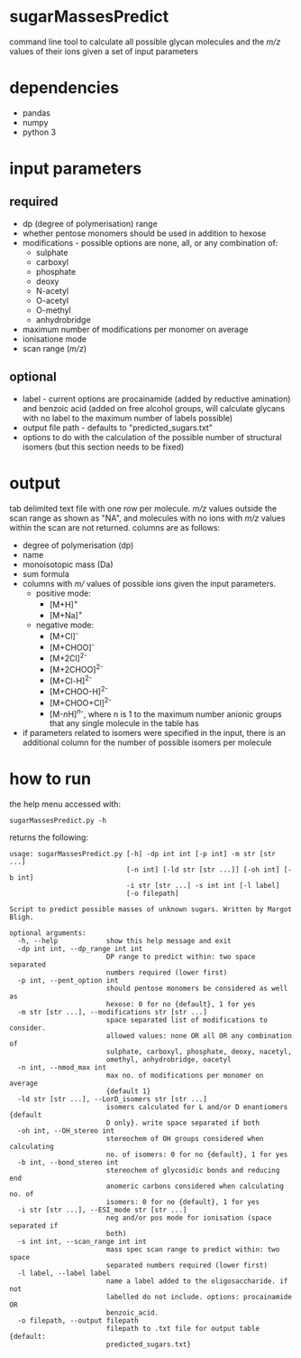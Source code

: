 # sugarMassesPredict
command line tool to calculate all possible glycan molecules and the *m/z* values of their ions given a set of input parameters

# dependencies
* pandas
* numpy
* python 3

# input parameters 
## required
* dp (degree of polymerisation) range
* whether pentose monomers should be used in addition to hexose
* modifications - possible options are none, all, or any combination of:
    * sulphate
    * carboxyl
    * phosphate
    * deoxy
    * N-acetyl
    * O-acetyl
    * O-methyl
    * anhydrobridge
* maximum number of modifications per monomer on average
* ionisatione mode
* scan range (*m/z*)
## optional
* label - current options are procainamide (added by reductive amination) and benzoic acid (added on free alcohol groups, will calculate glycans with no label to the maximum number of labels possible)
* output file path - defaults to "predicted_sugars.txt"
* options to do with the calculation of the possible number of structural isomers (but this section needs to be fixed)

# output
tab delimited text file with one row per molecule. *m/z* values outside the scan range as shown as "NA", and molecules with no ions with *m/z* values within the scan are not returned. columns are as follows:
* degree of polymerisation (dp)
* name
* monoisotopic mass (Da)
* sum formula
* columns with *m/* values of possible ions given the input parameters.
    * positive mode: 
        * \[M+H\]<sup>+</sup>
        * \[M+Na\]<sup>+</sup>
    * negative mode: 
      * \[M+Cl\]<sup>-</sup>
      * \[M+CHOO\]<sup>-</sup>
      * \[M+2Cl\]<sup>2-</sup>
      * \[M+2CHOO\]<sup>2-</sup>
      * \[M+Cl-H\]<sup>2-</sup>
      * \[M+CHOO-H\]<sup>2-</sup>
      * \[M+CHOO+Cl\]<sup>2-</sup>
      * \[M-*n*H\]<sup>*n*-</sup>, where n is 1 to the maximum number anionic groups that any single molecule in the table has
* if parameters related to isomers were specified in the input, there is an additional column for the number of possible isomers per molecule

# how to run
the help menu accessed with:
```
sugarMassesPredict.py -h
```

returns the following:
```
usage: sugarMassesPredict.py [-h] -dp int int [-p int] -m str [str ...]
                             [-n int] [-ld str [str ...]] [-oh int] [-b int]
                             -i str [str ...] -s int int [-l label]
                             [-o filepath]

Script to predict possible masses of unknown sugars. Written by Margot Bligh.

optional arguments:
  -h, --help            show this help message and exit
  -dp int int, --dp_range int int
                        DP range to predict within: two space separated
                        numbers required (lower first)
  -p int, --pent_option int
                        should pentose monomers be considered as well as
                        hexose: 0 for no {default}, 1 for yes
  -m str [str ...], --modifications str [str ...]
                        space separated list of modifications to consider.
                        allowed values: none OR all OR any combination of
                        sulphate, carboxyl, phosphate, deoxy, nacetyl,
                        omethyl, anhydrobridge, oacetyl
  -n int, --nmod_max int
                        max no. of modifications per monomer on average
                        {default 1}
  -ld str [str ...], --LorD_isomers str [str ...]
                        isomers calculated for L and/or D enantiomers {default
                        D only}. write space separated if both
  -oh int, --OH_stereo int
                        stereochem of OH groups considered when calculating
                        no. of isomers: 0 for no {default}, 1 for yes
  -b int, --bond_stereo int
                        stereochem of glycosidic bonds and reducing end
                        anomeric carbons considered when calculating no. of
                        isomers: 0 for no {default}, 1 for yes
  -i str [str ...], --ESI_mode str [str ...]
                        neg and/or pos mode for ionisation (space separated if
                        both)
  -s int int, --scan_range int int
                        mass spec scan range to predict within: two space
                        separated numbers required (lower first)
  -l label, --label label
                        name a label added to the oligosaccharide. if not
                        labelled do not include. options: procainamide OR
                        benzoic_acid.
  -o filepath, --output filepath
                        filepath to .txt file for output table {default:
                        predicted_sugars.txt}
```




